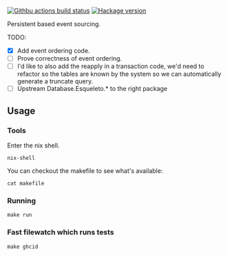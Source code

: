 [![Githbu actions build status](https://img.shields.io/github/workflow/status/jappeace/persistent-event-source/Test)](https://github.com/jappeace/persistent-event-source/actions)
[![Hackage version](https://img.shields.io/hackage/v/template.svg?label=Hackage)](https://hackage.haskell.org/package/persistent-event-source) 

Persistent based event sourcing.

TODO:

+ [x] Add event ordering code.
+ [ ] Prove correctness of event ordering.
+ [ ] I'd like to also add the reapply in a transaction
      code, we'd need to refactor so the tables are known
      by the system so we can automatically generate a truncate query.
+ [ ] Upstream Database.Esqueleto.* to the right package

## Usage

### Tools
Enter the nix shell.
```
nix-shell
```
You can checkout the makefile to see what's available:
```
cat makefile
```

### Running
```
make run
```

### Fast filewatch which runs tests
```
make ghcid
```
